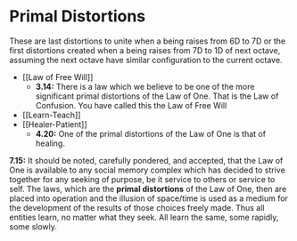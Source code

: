 # Primal Distortions
These are last distortions to unite when a being raises from 6D to 7D or the first distortions created when a being raises from 7D to 1D of next octave, assuming the next octave have similar configuration to the current octave.

- [[Law of Free Will]]
	- **3.14:** There is a law which we believe to be one of the more significant primal distortions of the Law of One. That is the Law of Confusion. You have called this the Law of Free Will
- [[Learn-Teach]]
- [[Healer-Patient]]
	- **4.20:** One of the primal distortions of the Law of One is that of healing.

**7.15:** It should be noted, carefully pondered, and accepted, that the Law of One is available to any social memory complex which has decided to strive together for any seeking of purpose, be it service to others or service to self. The laws, which are the **primal distortions** of the Law of One, then are placed into operation and the illusion of space/time is used as a medium for the development of the results of those choices freely made. Thus all entities learn, no matter what they seek. All learn the same, some rapidly, some slowly.